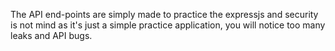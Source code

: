 The API end-points are simply made to practice the expressjs and security is not mind as it's just a simple practice application, you will notice too many leaks and API bugs.
